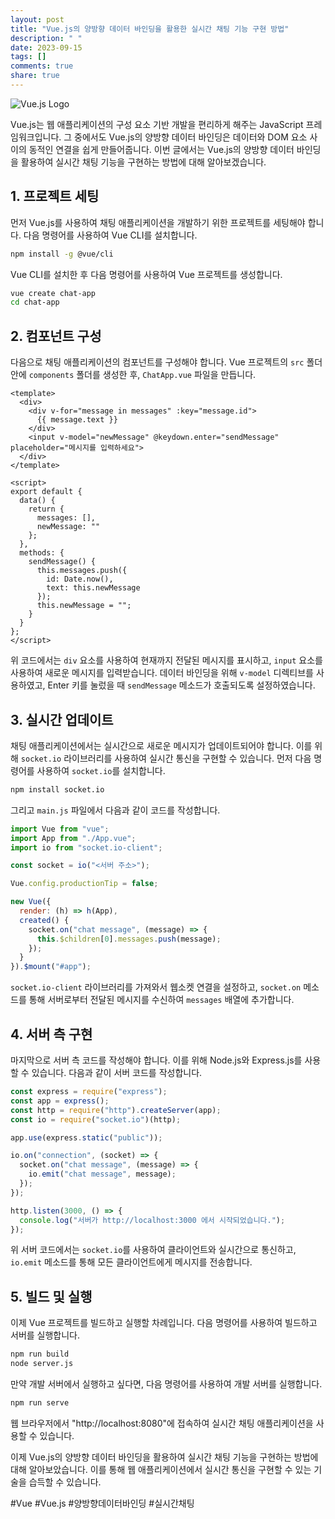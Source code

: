 ```yaml
---
layout: post
title: "Vue.js의 양방향 데이터 바인딩을 활용한 실시간 채팅 기능 구현 방법"
description: " "
date: 2023-09-15
tags: []
comments: true
share: true
---
```


![Vue.js Logo](https://vuejs.org/images/logo.png)

Vue.js는 웹 애플리케이션의 구성 요소 기반 개발을 편리하게 해주는 JavaScript 프레임워크입니다. 그 중에서도 Vue.js의 양방향 데이터 바인딩은 데이터와 DOM 요소 사이의 동적인 연결을 쉽게 만들어줍니다. 이번 글에서는 Vue.js의 양방향 데이터 바인딩을 활용하여 실시간 채팅 기능을 구현하는 방법에 대해 알아보겠습니다.

## 1. 프로젝트 세팅

먼저 Vue.js를 사용하여 채팅 애플리케이션을 개발하기 위한 프로젝트를 세팅해야 합니다. 다음 명령어를 사용하여 Vue CLI를 설치합니다.

```bash
npm install -g @vue/cli
```

Vue CLI를 설치한 후 다음 명령어를 사용하여 Vue 프로젝트를 생성합니다.

```bash
vue create chat-app
cd chat-app
```

## 2. 컴포넌트 구성

다음으로 채팅 애플리케이션의 컴포넌트를 구성해야 합니다. Vue 프로젝트의 `src` 폴더 안에 `components` 폴더를 생성한 후, `ChatApp.vue` 파일을 만듭니다.

```vue
<template>
  <div>
    <div v-for="message in messages" :key="message.id">
      {{ message.text }}
    </div>
    <input v-model="newMessage" @keydown.enter="sendMessage" placeholder="메시지를 입력하세요">
  </div>
</template>

<script>
export default {
  data() {
    return {
      messages: [],
      newMessage: ""
    };
  },
  methods: {
    sendMessage() {
      this.messages.push({
        id: Date.now(),
        text: this.newMessage
      });
      this.newMessage = "";
    }
  }
};
</script>
```

위 코드에서는 `div` 요소를 사용하여 현재까지 전달된 메시지를 표시하고, `input` 요소를 사용하여 새로운 메시지를 입력받습니다. 데이터 바인딩을 위해 `v-model` 디렉티브를 사용하였고, Enter 키를 눌렀을 때 `sendMessage` 메소드가 호출되도록 설정하였습니다.

## 3. 실시간 업데이트

채팅 애플리케이션에서는 실시간으로 새로운 메시지가 업데이트되어야 합니다. 이를 위해 `socket.io` 라이브러리를 사용하여 실시간 통신을 구현할 수 있습니다. 먼저 다음 명령어를 사용하여 `socket.io`를 설치합니다.

```bash
npm install socket.io
```

그리고 `main.js` 파일에서 다음과 같이 코드를 작성합니다.

```javascript
import Vue from "vue";
import App from "./App.vue";
import io from "socket.io-client";

const socket = io("<서버 주소>");

Vue.config.productionTip = false;

new Vue({
  render: (h) => h(App),
  created() {
    socket.on("chat message", (message) => {
      this.$children[0].messages.push(message);
    });
  }
}).$mount("#app");
```

`socket.io-client` 라이브러리를 가져와서 웹소켓 연결을 설정하고, `socket.on` 메소드를 통해 서버로부터 전달된 메시지를 수신하여 `messages` 배열에 추가합니다.

## 4. 서버 측 구현

마지막으로 서버 측 코드를 작성해야 합니다. 이를 위해 Node.js와 Express.js를 사용할 수 있습니다. 다음과 같이 서버 코드를 작성합니다.

```javascript
const express = require("express");
const app = express();
const http = require("http").createServer(app);
const io = require("socket.io")(http);

app.use(express.static("public"));

io.on("connection", (socket) => {
  socket.on("chat message", (message) => {
    io.emit("chat message", message);
  });
});

http.listen(3000, () => {
  console.log("서버가 http://localhost:3000 에서 시작되었습니다.");
});
```

위 서버 코드에서는 `socket.io`를 사용하여 클라이언트와 실시간으로 통신하고, `io.emit` 메소드를 통해 모든 클라이언트에게 메시지를 전송합니다.

## 5. 빌드 및 실행

이제 Vue 프로젝트를 빌드하고 실행할 차례입니다. 다음 명령어를 사용하여 빌드하고 서버를 실행합니다.

```bash
npm run build
node server.js
```

만약 개발 서버에서 실행하고 싶다면, 다음 명령어를 사용하여 개발 서버를 실행합니다.

```bash
npm run serve
```

웹 브라우저에서 "http://localhost:8080"에 접속하여 실시간 채팅 애플리케이션을 사용할 수 있습니다.

이제 Vue.js의 양방향 데이터 바인딩을 활용하여 실시간 채팅 기능을 구현하는 방법에 대해 알아보았습니다. 이를 통해 웹 애플리케이션에서 실시간 통신을 구현할 수 있는 기술을 습득할 수 있습니다.

#Vue #Vue.js #양방향데이터바인딩 #실시간채팅